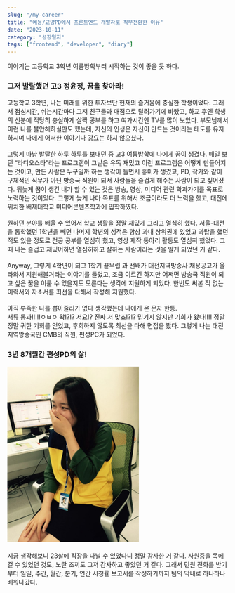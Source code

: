```yaml
---
slug: "/my-career"
title: "예능/교양PD에서 프론트엔드 개발자로 직무전환한 이유"
date: "2023-10-11"
category: "성장일지"
tags: ["frontend", "developer", "diary"]
---
```


이야기는 고등학교 3학년 여름방학부터 시작하는 것이 좋을 듯 하다.

### 그저 발랄했던 고3 정윤정, 꿈을 찾아라!

고등학교 3학년, 나는 미래를 위한 투자보단 현재의 즐거움에 충실한 학생이었다.
그래서 점심시간, 쉬는시간마다 그저 친구들과 매점으로 달려가기에 바빴고, 하교 후엔 학생의 신분에 적당히 충실하게 살짝 공부를 하고 여가시간엔 TV를 많이 보았다. 부모님께서 이런 나를 불안해하실만도 했는데, 자신의 인생은 자신이 만드는 것이라는 태도를 유지하시며 나에게 어떠한 이야기나 강요는 하지 않으셨다.
<br/>
<br/>
그렇게 마냥 발랄한 하루 하루를 보내던 중 고3 여름방학에 나에게 꿈이 생겼다. 매일 보던 “라디오스타”라는 프로그램이 그날은 유독 재밌고 이런 프로그램은 어떻게 만들어지는 것이고, 만든 사람은 누구일까 하는 생각이 들면서 흥미가 생겼고, PD, 작가와 같이 구체적인 직무가 아닌 방송국 직원이 되서 사람들을 즐겁게 해주는 사람이 되고 싶어졌다. 뒤늦게 꿈이 생긴 내가 할 수 있는 것은 방송, 영상, 미디어 관련 학과가기를 목표로 노력하는 것이었다. 그렇게 늦게 나마 목표를 위해서 조금이라도 더 노력을 했고, 대전에 위치한 배재대학교 미디어콘텐츠학과에 입학하였다.
<br/>
<br/>
원하던 분야를 배울 수 있어서 학교 생활을 정말 재밌게 그리고 열심히 했다. 서울-대전을 통학했던 1학년을 빼면 나머지 학년의 성적은 항상 과내 상위권에 있었고 과탑을 했던 적도 있을 정도로 전공 공부를 열심히 했고, 영상 제작 동아리 활동도 열심히 했었다. 그 때 나는 즐겁고 재밌어하면 열심히하고 잘하는 사람이라는 것을 알게 되었던 거 같다.
<br/>
<br/>
Anyway, 그렇게 4학년이 되고 1학기 끝무렵 과 선배가 대전지역방송사 채용공고가 올라와서 지원해볼거라는 이야기를 들었고, 조금 이르긴 하지만 어쩌면 방송국 직원이 되고 싶은 꿈을 이룰 수 있을지도 모른다는 생각에 지원하게 되었다. 한번도 써본 적 없는 이력서와 자소서를 최선을 다해서 작성해 지원했다.
<br/>
<br/>
아직 부족한 나를 뽑아줄리가 없다 생각했는데 나에게 온 문자 한통.  
서류 통과!!!!!ㅇㅂㅇ 왁!?!? 저요!? 진짜 저 맞죠!?!? 믿기지 않지만 기회가 왔다!!!!
정말 정말 귀한 기회를 얻었고, 후회하지 않도록 최선을 다해 면접을 봤다. 그렇게 나는 대전지역방송국인 CMB의 직원, 편성PC가 되었다.

### 3년 8개월간 편성PD의 삶!

<img src="../images/my1/my1-1.png" width="300" alt="입사한 정윤정"/>
<br/>
<br/>
지금 생각해보니 23살에 직장을 다닐 수 있었다니 정말 감사한 거 같다. 사원증을 목에 걸 수 있었던 것도, 노란 조끼도 그저 감사하고 좋았던 거 같다. 그래서 민원 전화를 받기 부터 일일, 주간, 월간, 분기, 연간 시청률 보고서를 작성하기까지 팀의 막내로 하나하나 배워나갔다.
